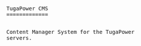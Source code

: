 
<!-- saved from url=(0071)https://raw.githubusercontent.com/TugaPower/member-cms/master/README.md -->
<html><head><meta http-equiv="Content-Type" content="text/html; charset=UTF-8"><style type="text/css"></style></head><body><pre style="word-wrap: break-word; white-space: pre-wrap;">TugaPower CMS
=============

Content Manager System for the TugaPower servers.</pre></body></html>